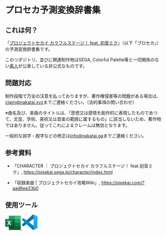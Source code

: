 # プロセカ予測変換辞書集

## これは何？

「[プロジェクトセカイ カラフルステージ！ feat. 初音ミク](https://pjsekai.sega.jp/)」（以下「プロセカ」）の予測変換辞書集です。

このリポジトリ、並びに関連制作物はSEGA, Colorful Palette等と一切関係のない[素人](https://go.nakatai.ga/twitter)が公表している非公式なものです。

## 問題対応

制作段階で万全の注意を払っておりますが、著作権侵害等の問題がある場合は、[claim@nakatai.xyz](mailto:claim@nakatai.xyz)までご連絡ください。（法的事項の問い合わせ）

※曲名及び、楽曲のタイトルは、「思想又は感情を創作的に表現したものであつて、文芸、学術、美術又は音楽の範囲に属するもの」に該当しないため、著作物ではありません。従ってこれによるクレームは無効となります。

一般的な誤字・脱字などの修正は[info@nakatai.ga](mailto:info@nakatai.ga)までご連絡ください。

## 参考資料

- 「CHARACTER ｜ プロジェクトセカイ カラフルステージ！ feat.初音ミク」, <https://pjsekai.sega.jp/character/index.html>

- 「収録楽曲 | プロジェクトセカイ攻略Wiki」, <https://pjsekai.com/?aad6ee23b0>

## 使用ツール

<a href="https://www.microsoft.com/ja-jp/microsoft-365/excel/" target="_blank">
	<img src="./DocAssets/excel.svg" width="50" alt="Microsoft Excel">
</a>

<a href="https://code.visualstudio.com/" target="_blank">
	<img src="./DocAssets/vscode.svg" width="50" alt="Visual Studio Code">
</a>
